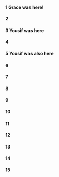 #### 1 Grace was here!
#### 2
#### 3 Yousif was here
#### 4
#### 5 Yousif was also here
#### 6
#### 7
#### 8
#### 9
#### 10
#### 11
#### 12
#### 13
#### 14
#### 15